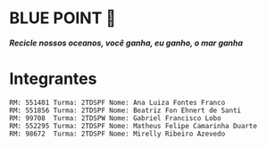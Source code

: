 # BLUE POINT 🔵
***Recicle nossos oceanos, você ganha, eu ganho, o mar ganha***


# Integrantes
    RM: 551401 Turma: 2TDSPF Nome: Ana Luiza Fontes Franco
    RM: 551856 Turma: 2TDSPF Nome: Beatriz Fon Ehnert de Santi
    RM: 99708  Turma: 2TDSPW Nome: Gabriel Francisco Lobo
    RM: 552295 Turma: 2TDSPF Nome: Matheus Felipe Camarinha Duarte
    RM: 98672  Turma: 2TDSPF Nome: Mirelly Ribeiro Azevedo
